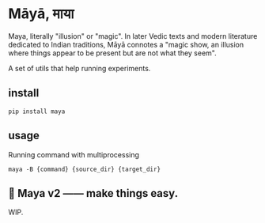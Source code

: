 # Māyā, माया

Maya, literally "illusion" or "magic". In later Vedic texts and modern literature dedicated to Indian traditions, Māyā connotes a "magic show, an illusion where things appear to be present but are not what they seem".

A set of utils that help running experiments. 

## install 
```
pip install maya
```

## usage

Running command with multiprocessing
```
maya -B {command} {source_dir} {target_dir}
```

## 🚧  Maya v2  —— make things easy.
WIP.